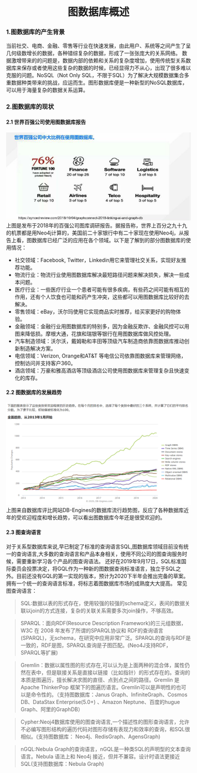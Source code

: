 #     <center>**图数据库概述** </center>
### 1.图数据库的产生背景
当前社交、电商、金融、零售等行业在快速发展，由此用户、系统等之间产生了呈几何级数增长的数据，各种错综复杂的数据，形成了一张张庞大的关系网络。
数据激增带来的的问题是，数据内部的依赖和关系的复杂度增加，使用传统型关系数据库来保存或者使用这些复杂的数据的时候，已经显得力不从心，出现了很多难以克服的问题。NoSQL（Not Only SQL，不限于SQL）为了解决大规模数据集合多重数据种类带来的挑战，应运而生。图形数据库便是一种新型的NoSQL数据库，可以用于海量复杂的数据关系运算。

### 2.图数据库的现状
#### 2.1 世界百强公司使用图数据库报告
![2018年世界百强公司使用图库的比例](image/2018年世界百强公司使用图库的比例.png)
上图是发布于2018年的百强公司图库调研报告。据报告称，世界上百分之九十九的机票都是用Neo4j计算的，美国前二十家银行中有二十家现在使用Neo4j，从报告上看，图数据库已经广泛的应用在各个领域。以下是了解到的部分图数据库的使用情况：
* 社交领域：Facebook, Twitter，Linkedin用它来管理社交关系，实现好友推荐功能。
* 物流行业：物流行业使用图数据库解决最短路径问题来解决损失，解决一些成本问题。
* 医疗行业：一些医疗行业一个患者可能有很多疾病，有些药之间可能有相互的作用，还有个人饮食也可能和药产生冲突，这些都可以用图数据库比较好的去解决。
* 零售领域：eBay，沃尔玛使用它实现商品实时推荐，给买家更好的购物体验。
* 金融领域：金融行业用图数据库的特别多，因为金融反欺诈、金融风控可以用图来降低损。摩根大通，花旗和瑞银等银行在用图数据库做风控处理。
* 汽车制造领域：沃尔沃，戴姆勒和丰田等顶级汽车制造商依靠图数据库推动创新制造解决方案。
* 电信领域：Verizon, Orange和AT&T 等电信公司依靠图数据库来管理网络，控制访问并支持客户360。
* 酒店领域：万豪和雅高酒店等顶级酒店公司使用图数据库来管理复杂且快速变化的库存。

#### 2.2 图数据库的发展趋势
![受欢迎趋势](image/受欢迎趋势.png)
上图来自数据库评比网站DB-Engines的数据库流行趋势图，反应了各种数据库近年的受欢迎程度和增长趋势，可以看出图数据库今年还是很受欢迎的。

#### 2.3 图查询语言
对于关系型数据库来说,早已制定了标准的查询语言SQL,图数据库领域目前没有统一的查询语言,大多数的查询语言和产品本身相关，使用不同公司的图查询服务时候，需要重新学习各个产品的图查询语法。
还好在2019年9月17日，SQL标准国际委员会投票决定，将GQL作为一种新的图数据查询标准语言，独立于SQL之外。目前还没有GQL的第一实现的版本，预计为2020下半年会推出完备的草案。拥有一个统一的查询语言标准，将标志着图数据库市场的成熟度大大提高。
常见图查询语言：
>SQL:数据以表的形式存在，使用较强的较强的schema定义，表间的数据关联以join的方式连接，复杂的关联关系需要多次join操作，不够高效。

>SPARQL：面向RDF(Resource Description Framework)的三元组数据，W3C 在 2008 年发布了所谓的SPARQL协议和 RDF的查询语言 (SPARQL)，无schema，在研究中应用非常广泛。SPARQL的查询与RDF是一致的，RDF是图，SPARQL查询是子图匹配。(Neo4J支持RDF，SPARQL等扩展)

>Gremlin：数据以属性图的形式存在,可以认为是上面两种的混合体，属性仍然在表中，但是联接关系是直接以链接（比如指针）的形式存在的。查询的本质是图遍历，擅长解决求图的直径、点到点之间的路径。Gremlin 是 Apache ThinkerPop 框架下的图遍历语言。Gremlin可以是声明性的也可以是命令性的。（支持图数据库：Janus Graph、InfiniteGraph、Cosmos DB、DataStax Enterprise(5.0+) 、Amazon Neptune、百度的hugue Graph、阿里的GraphDB）

>Cypher:Neoj4数据库使用的图查询语言,一个描述性的图形查询语言，允许不必编写图形结构的遍历代码对图形存储有表现力和效率的查询，和SQL很相似。(支持图数据库： Neo4j、RedisGraph、AgensGraph)

>nGQL:Nebula Graph的查询语言，nGQL是一种类SQL的声明型的文本查询语言。Nebula 语法上和 Neo4j 接近，但并不兼容。设计时语法更接近 SQL(支持图数据库：Nebula Graph)
